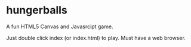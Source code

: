 hungerballs
===========

A fun HTML5 Canvas and Javasrcipt game.

Just double click index (or index.html) to play.
Must have a web browser.
